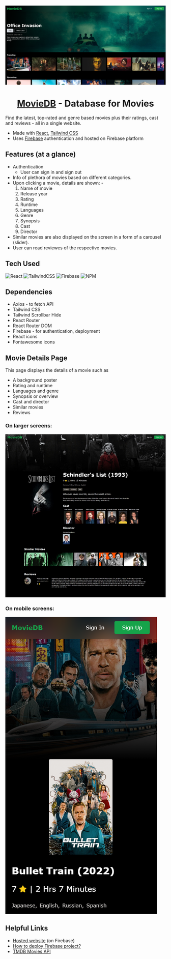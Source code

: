 ![MovieDB home page](src/assets/MovieDB-large-screen.png)

<h1 style="text-align: center;"><a href="https://movies-tv-db-react.web.app/">MovieDB</a> - Database for Movies</h1>

Find the latest, top-rated and genre based movies plus their ratings, cast and reviews - all in a single website.

- Made with [React](https://reactjs.org/), [Tailwind CSS](https://tailwindcss.com/) 
- Uses [Firebase](https://firebase.google.com/) authentication and hosted on Firebase platform

## Features (at a glance)

- Authentication
  - User can sign in and sign out
- Info of plethora of movies based on different categories.
- Upon clicking a movie, details are shown: -
  1. Name of movie
  2. Release year
  3. Rating
  4. Runtime
  5. Languages
  6. Genre
  7. Synopsis
  8. Cast
  9. Director
- Similar movies are also displayed on the screen in a form of a carousel (slider).
- User can read reviewes of the respective movies.

## Tech Used

![React](https://img.shields.io/badge/react-%2320232a.svg?style=for-the-badge&logo=react&logoColor=%2361DAFB)
![TailwindCSS](https://img.shields.io/badge/tailwindcss-%2338B2AC.svg?style=for-the-badge&logo=tailwind-css&logoColor=white)
![Firebase](https://img.shields.io/badge/firebase-%23039BE5.svg?style=for-the-badge&logo=firebase)
![NPM](https://img.shields.io/badge/NPM-%23000000.svg?style=for-the-badge&logo=npm&logoColor=white)

## Dependencies

- Axios - to fetch API
- Tailwind CSS
- Tailwind Scrollbar Hide
- React Router
- React Router DOM
- Firebase - for authentication, deployment
- React icons
- Fontawesome icons

## Movie Details Page

This page displays the details of a movie such as
- A background poster
- Rating and runtime
- Languages and genre
- Synopsis or overview
- Cast and director
- Similar movies
- Reviews

### On larger screens:

![Schindler's List](src/assets/Schindler's-List-large-screen.jpeg)

### On mobile screens:

![Bullet Train](src/assets/Bullet-Train-mobile-screen.png)

## Helpful Links

- [Hosted website](https://movies-tv-db-react.web.app/) (on Firebase)
- [How to deploy Firebase project?](https://dev.to/guillerbr/deploy-reactjs-on-firebase-hosting-4mpj)
- [TMDB Movies API](https://www.themoviedb.org/documentation/api)